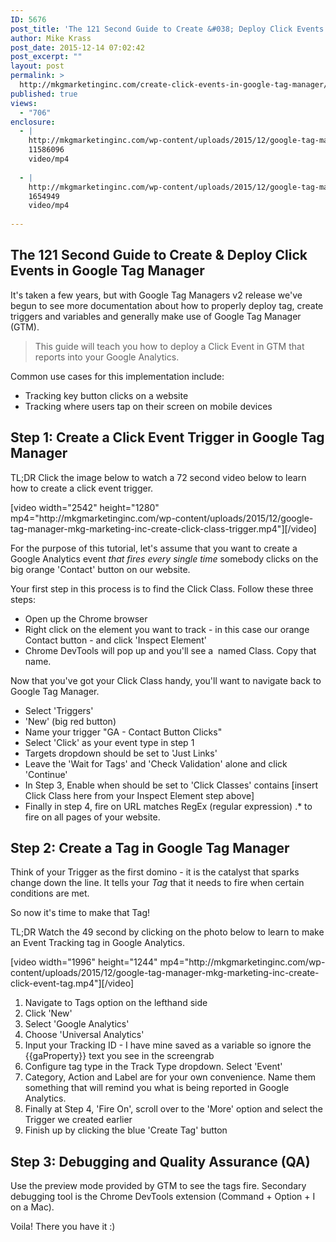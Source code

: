 ```yaml
---
ID: 5676
post_title: 'The 121 Second Guide to Create &#038; Deploy Click Events in Google Tag Manager'
author: Mike Krass
post_date: 2015-12-14 07:02:42
post_excerpt: ""
layout: post
permalink: >
  http://mkgmarketinginc.com/create-click-events-in-google-tag-manager/
published: true
views:
  - "706"
enclosure:
  - |
    http://mkgmarketinginc.com/wp-content/uploads/2015/12/google-tag-manager-mkg-marketing-inc-create-click-class-trigger.mp4
    11586096
    video/mp4
    
  - |
    http://mkgmarketinginc.com/wp-content/uploads/2015/12/google-tag-manager-mkg-marketing-inc-create-click-event-tag.mp4
    1654949
    video/mp4
    
---
```

<h2>The 121 Second Guide to Create &amp; Deploy Click Events in Google Tag Manager</h2>
It's taken a few years, but with Google Tag Managers v2 release we've begun to see more documentation about how to properly deploy tag, create triggers and variables and generally make use of Google Tag Manager (GTM).
<blockquote>
<p class="p1">This guide will teach you how to deploy a Click Event in GTM that reports into your Google Analytics.</p>
</blockquote>
<p class="p1">Common use cases for this implementation include:</p>

<ul>
	<li class="p1">Tracking key button clicks on a website</li>
	<li class="p1">Tracking where users tap on their screen on mobile devices</li>
</ul>
<h2>Step 1: Create a Click Event Trigger in Google Tag Manager</h2>
<p class="p1">TL;DR Click the image below to watch a 72 second video below to learn how to create a click event trigger.</p>
[video width="2542" height="1280" mp4="http://mkgmarketinginc.com/wp-content/uploads/2015/12/google-tag-manager-mkg-marketing-inc-create-click-class-trigger.mp4"][/video]
<p class="p1">For the purpose of this tutorial, let's assume that you want to create a Google Analytics event <em>that fires every single time </em>somebody clicks on the big orange 'Contact' button on our website.</p>
<p class="p1">Your first step in this process is to find the Click Class. Follow these three steps:</p>

<ul>
	<li class="p1">Open up the Chrome browser</li>
	<li class="p1">Right click on the element you want to track - in this case our orange Contact button - and click 'Inspect Element'</li>
	<li class="p1">Chrome DevTools will pop up and you'll see a  named Class. Copy that name.</li>
</ul>
Now that you've got your Click Class handy, you'll want to navigate back to Google Tag Manager.
<ul>
	<li>Select 'Triggers'</li>
	<li>'New' (big red button)</li>
	<li>Name your trigger "GA - Contact Button Clicks"</li>
	<li>Select 'Click' as your event type in step 1</li>
	<li>Targets dropdown should be set to 'Just Links'</li>
	<li>Leave the 'Wait for Tags' and 'Check Validation' alone and click 'Continue'</li>
	<li>In Step 3, Enable when should be set to 'Click Classes' contains [insert Click Class here from your Inspect Element step above]</li>
	<li>Finally in step 4, fire on URL matches RegEx (regular expression) .* to fire on all pages of your website.</li>
</ul>
<h2>Step 2: Create a Tag in Google Tag Manager</h2>
<p class="p1">Think of your Trigger as the first domino - it is the catalyst that sparks change down the line. It tells your <em>Tag </em>that it needs to fire when certain conditions are met.</p>
<p class="p1">So now it's time to make that Tag!</p>
<p class="p1">TL;DR Watch the 49 second by clicking on the photo below to learn to make an Event Tracking tag in Google Analytics.</p>
[video width="1996" height="1244" mp4="http://mkgmarketinginc.com/wp-content/uploads/2015/12/google-tag-manager-mkg-marketing-inc-create-click-event-tag.mp4"][/video]
<ol>
	<li class="p1">Navigate to Tags option on the lefthand side</li>
	<li class="p1">Click 'New'</li>
	<li class="p1">Select 'Google Analytics'</li>
	<li class="p1">Choose 'Universal Analytics'</li>
	<li class="p1">Input your Tracking ID - I have mine saved as a variable so ignore the {{gaProperty}} text you see in the screengrab</li>
	<li class="p1">Configure tag type in the Track Type dropdown. Select 'Event'</li>
	<li class="p1">Category, Action and Label are for your own convenience. Name them something that will remind you what is being reported in Google Analytics.</li>
	<li class="p1">Finally at Step 4, 'Fire On', scroll over to the 'More' option and select the Trigger we created earlier</li>
	<li class="p1">Finish up by clicking the blue 'Create Tag' button</li>
</ol>
<h2>Step 3: Debugging and Quality Assurance (QA)</h2>
Use the preview mode provided by GTM to see the tags fire. Secondary debugging tool is the Chrome DevTools extension (Command + Option + I on a Mac).

Voila! There you have it :)
<p class="p1"></p>